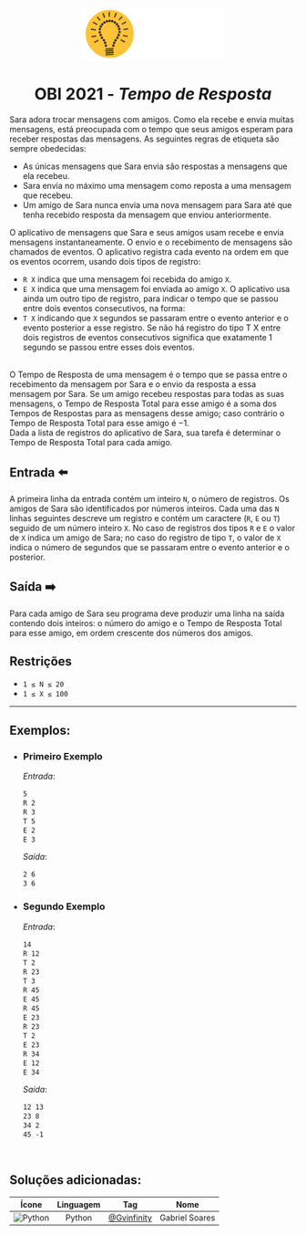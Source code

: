 <p align="center">
  <img width="250px" src="../../../docs/imagens/obi/logo-obi.svg"/> 
</p>

 <h1 align="center" style="font-weight: bold">OBI 2021 - <span style="font-style: italic">Tempo de Resposta</span></h1>

Sara adora trocar mensagens com amigos. Como ela recebe e envia muitas mensagens, está preocupada com o tempo que seus amigos esperam para receber respostas das mensagens.
As seguintes regras de etiqueta são sempre obedecidas:
- As únicas mensagens que Sara envia são respostas a mensagens que ela recebeu.
- Sara envia no máximo uma mensagem como reposta a uma mensagem que recebeu.
- Um amigo de Sara nunca envia uma nova mensagem para Sara até que tenha recebido resposta
da mensagem que enviou anteriormente.

O aplicativo de mensagens que Sara e seus amigos usam recebe e envia mensagens instantaneamente.
O envio e o recebimento de mensagens são chamados de eventos. O aplicativo registra cada evento
na ordem em que os eventos ocorrem, usando dois tipos de registro:
- `R X` indica que uma mensagem foi recebida do amigo `X`.
- `E X` indica que uma mensagem foi enviada ao amigo `X`.
O aplicativo usa ainda um outro tipo de registro, para indicar o tempo que se passou entre dois
eventos consecutivos, na forma:
- `T X` indicando que `X` segundos se passaram entre o evento anterior e o evento posterior a
esse registro.
Se não há registro do tipo T X entre dois registros de eventos consecutivos significa que exatamente
1 segundo se passou entre esses dois eventos.
<br/>
O Tempo de Resposta de uma mensagem é o tempo que se passa entre o recebimento da mensagem
por Sara e o envio da resposta a essa mensagem por Sara. Se um amigo recebeu respostas para todas
as suas mensagens, o Tempo de Resposta Total para esse amigo é a soma dos Tempos de Respostas
para as mensagens desse amigo; caso contrário o Tempo de Resposta Total para esse amigo é −1.
<br/>
Dada a lista de registros do aplicativo de Sara, sua tarefa é determinar o Tempo de Resposta Total
para cada amigo.

## Entrada ⬅️ 
A primeira linha da entrada contém um inteiro `N`, o número de registros. Os amigos de Sara são
identificados por números inteiros. Cada uma das `N` linhas seguintes descreve um registro e contém
um caractere (`R`, `E` ou `T`) seguido de um número inteiro `X`. No caso de registros dos tipos `R` e `E`
o valor de `X` indica um amigo de Sara; no caso do registro de tipo `T`, o valor de `X` indica o número
de segundos que se passaram entre o evento anterior e o posterior.

## Saída ➡️
Para cada amigo de Sara seu programa deve produzir uma linha na saída contendo dois inteiros: o
número do amigo e o Tempo de Resposta Total para esse amigo, em ordem crescente dos números
dos amigos.


## Restrições
- `1 ≤ N ≤ 20`
- `1 ≤ X ≤ 100`

---
## Exemplos:

- ### Primeiro Exemplo
  *Entrada*:
  ```
  5
  R 2
  R 3
  T 5
  E 2
  E 3
  ```
  *Saída*:
  ```
  2 6
  3 6
  ```
- ### Segundo Exemplo
  *Entrada*:
  ```
  14
  R 12
  T 2
  R 23
  T 3
  R 45
  E 45
  R 45
  E 23
  R 23
  T 2
  E 23
  R 34
  E 12
  E 34
  ```
  *Saída*:
  ```
  12 13
  23 8
  34 2
  45 -1
  ```
<br/>

## Soluções adicionadas:
| Ícone | Linguagem | Tag | Nome |
|:---:|:---:|:---:|:---:|
| <img width="100px" alt="Python" src="../../../docs/recursos/ícones/python.svg"> | Python | [@Gvinfinity](https://github.com/Gvinfinity/) | Gabriel Soares |
